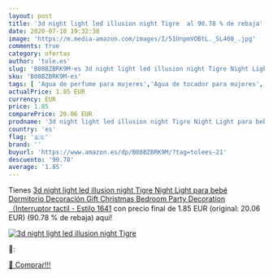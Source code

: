 ```yaml
---
layout: post
title: '3d night light led illusion night Tigre  al 90.78 % de rebaja'
date: 2020-07-18 19:32:38
image: 'https://m.media-amazon.com/images/I/51UnpmVOBtL._SL400_.jpg'
comments: true
category: ofertas
author: 'tole.es'
slug: 'B08BZBRK9M-es 3d night light led illusion night Tigre Night Light para...'
sku: 'B08BZBRK9M-es'
tags: [ 'Agua de perfume para mujeres','Agua de tocador para mujeres','Almacenaje de adornos festivos','Almacenamiento y organización','Belleza','Fragancias para mujeres','Hogar y cocina','Instrumentos de percusión para niños','Instrumentos musicales para niños','Juguetes','Juguetes electrónicos','Juguetes y juegos','Perfumes y fragancias','Productos para el cuidado de la piel','Sets y juegos para el cuidado de la piel','Videojuegos para niños','christmas', ]
actualPrice: 1.85 EUR
currency: EUR
price: 1.85
comparePrice: 20.06 EUR
prodname: '3d night light led illusion night Tigre Night Light para bebé Dormitorio Decoración Gift Christmas Bedroom Party Decoration （Interruptor tactil  - Estilo 1641'
country: 'es'
flag: '🇪🇸'
brand: ''
buyurl: 'https://www.amazon.es/dp/B08BZBRK9M/?tag=tolees-21'
descuento: '90.78'
average: '1.85'
---
```


Tienes [3d night light led illusion night Tigre Night Light para bebé Dormitorio Decoración Gift Christmas Bedroom Party Decoration （Interruptor tactil  - Estilo 1641](https://www.amazon.es/dp/B08BZBRK9M/?tag=tolees-21) con precio final de  1.85 EUR (original: 20.06 EUR) (90.78 %  de rebaja) aqui!

[![3d night light led illusion night Tigre ](https://m.media-amazon.com/images/I/51UnpmVOBtL._SL400_.jpg)](https://www.amazon.es/dp/B08BZBRK9M/?tag=tolees-21)

🔎:


[🛒 Comprar!!!](https://www.amazon.es/dp/B08BZBRK9M/?tag=tolees-21)
